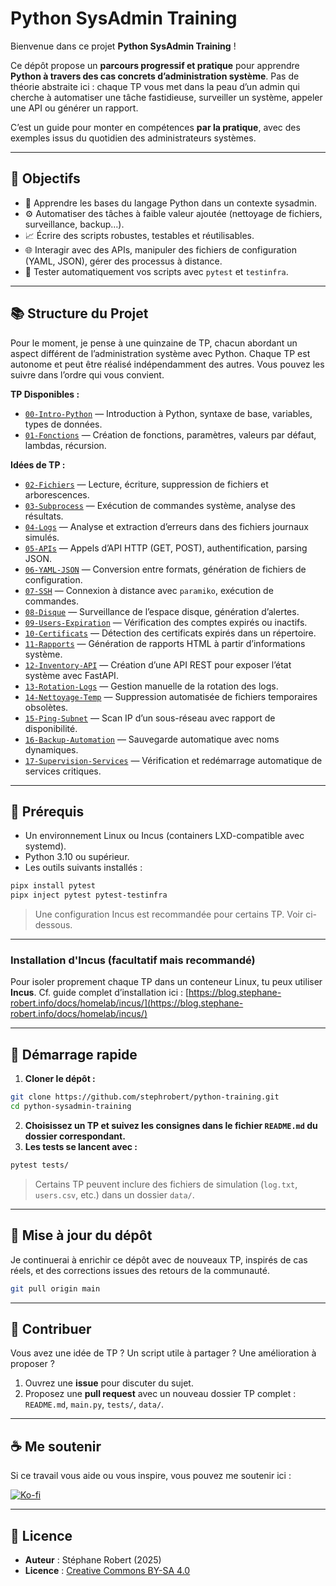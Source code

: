 # Python SysAdmin Training

Bienvenue dans ce projet **Python SysAdmin Training** !

Ce dépôt propose un **parcours progressif et pratique** pour apprendre **Python
à travers des cas concrets d’administration système**. Pas de théorie abstraite
ici : chaque TP vous met dans la peau d’un admin qui cherche à automatiser une
tâche fastidieuse, surveiller un système, appeler une API ou générer un rapport.

C’est un guide pour monter en compétences **par la pratique**, avec des exemples
issus du quotidien des administrateurs systèmes.

---

## 🎯 Objectifs

* 🐍 Apprendre les bases du langage Python dans un contexte sysadmin.
* ⚙️ Automatiser des tâches à faible valeur ajoutée (nettoyage de fichiers,
  surveillance, backup…).
* 📈 Écrire des scripts robustes, testables et réutilisables.
* 🌐 Interagir avec des APIs, manipuler des fichiers de configuration (YAML,
  JSON), gérer des processus à distance.
* 🧪 Tester automatiquement vos scripts avec `pytest` et `testinfra`.

---

## 📚 Structure du Projet

Pour le moment, je pense à une quinzaine de TP, chacun abordant un aspect
différent de l’administration système avec Python. Chaque TP est autonome et
peut être réalisé indépendamment des autres. Vous pouvez les suivre dans l’ordre
qui vous convient.

**TP Disponibles :**

* [`00-Intro-Python`](./00-Intro-Python) — Introduction à Python, syntaxe de base,
  variables, types de données.
* [`01-Fonctions`](./01-Fonctions) — Création de fonctions, paramètres, valeurs
  par défaut, lambdas, récursion.

**Idées de TP :**

* [`02-Fichiers`](./02-Fichiers) — Lecture, écriture, suppression de fichiers et
  arborescences.
* [`03-Subprocess`](./03-Subprocess) — Exécution de commandes système, analyse
  des résultats.
* [`04-Logs`](./04-Logs) — Analyse et extraction d’erreurs dans des fichiers
  journaux simulés.
* [`05-APIs`](./05-APIs) — Appels d’API HTTP (GET, POST), authentification,
  parsing JSON.
* [`06-YAML-JSON`](./06-YAML-JSON) — Conversion entre formats, génération de
  fichiers de configuration.
* [`07-SSH`](./07-SSH) — Connexion à distance avec `paramiko`, exécution de
  commandes.
* [`08-Disque`](./08-Disque) — Surveillance de l’espace disque, génération
  d’alertes.
* [`09-Users-Expiration`](./09-Users-Expiration) — Vérification des comptes
  expirés ou inactifs.
* [`10-Certificats`](./10-Certificats) — Détection des certificats expirés dans
  un répertoire.
* [`11-Rapports`](./11-Rapports) — Génération de rapports HTML à partir
  d’informations système.
* [`12-Inventory-API`](./12-Inventory-API) — Création d’une API REST pour
  exposer l’état système avec FastAPI.
* [`13-Rotation-Logs`](./13-Rotation-Logs) — Gestion manuelle de la rotation des
  logs.
* [`14-Nettoyage-Temp`](./14-Nettoyage-Temp) — Suppression automatisée de
  fichiers temporaires obsolètes.
* [`15-Ping-Subnet`](./15-Ping-Subnet) — Scan IP d’un sous-réseau avec rapport
  de disponibilité.
* [`16-Backup-Automation`](./16-Backup-Automation) — Sauvegarde automatique avec
  noms dynamiques.
* [`17-Supervision-Services`](./17-Supervision-Services) — Vérification et
  redémarrage automatique de services critiques.

---

## 🔧 Prérequis

* Un environnement Linux ou Incus (containers LXD-compatible avec systemd).
* Python 3.10 ou supérieur.
* Les outils suivants installés :

```bash
pipx install pytest
pipx inject pytest pytest-testinfra
```

> Une configuration Incus est recommandée pour certains TP. Voir ci-dessous.

---

### Installation d'Incus (facultatif mais recommandé)

Pour isoler proprement chaque TP dans un conteneur Linux, tu peux utiliser
**Incus**. Cf. guide complet d’installation ici :
[https://blog.stephane-robert.info/docs/homelab/incus/](https://blog.stephane-robert.info/docs/homelab/incus/)

---

## 🚀 Démarrage rapide

1. **Cloner le dépôt :**

```bash
git clone https://github.com/stephrobert/python-training.git
cd python-sysadmin-training
```

2. **Choisissez un TP et suivez les consignes dans le fichier `README.md` du
   dossier correspondant.**
3. **Les tests se lancent avec :**

```bash
pytest tests/
```

> Certains TP peuvent inclure des fichiers de simulation (`log.txt`,
> `users.csv`, etc.) dans un dossier `data/`.

---

## 🔄 Mise à jour du dépôt

Je continuerai à enrichir ce dépôt avec de nouveaux TP, inspirés de cas réels,
et des corrections issues des retours de la communauté.

```bash
git pull origin main
```

---

## 🤝 Contribuer

Vous avez une idée de TP ? Un script utile à partager ? Une amélioration à
proposer ?

1. Ouvrez une **issue** pour discuter du sujet.
2. Proposez une **pull request** avec un nouveau dossier TP complet :
   `README.md`, `main.py`, `tests/`, `data/`.

---

## ☕ Me soutenir

Si ce travail vous aide ou vous inspire, vous pouvez me soutenir ici :

[![Ko-fi](https://www.ko-fi.com/img/githubbutton_sm.svg)](https://ko-fi.com/stephanerobert89902)

---

## 📄 Licence

* **Auteur** : Stéphane Robert (2025)
* **Licence** : [Creative Commons BY-SA
  4.0](https://creativecommons.org/licenses/by-sa/4.0/)

